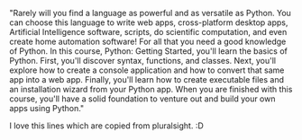 "Rarely will you find a language as powerful and as versatile as Python. You can choose this language to write web apps, cross-platform desktop apps, Artificial Intelligence software, scripts, do scientific computation, and even create home automation software! For all that you need a good knowledge of Python. In this course, Python: Getting Started, you'll learn the basics of Python. First, you'll discover syntax, functions, and classes. Next, you'll explore how to create a console application and how to convert that same app into a web app. Finally, you'll learn how to create executable files and an installation wizard from your Python app. When you are finished with this course, you'll have a solid foundation to venture out and build your own apps using Python."

I love this lines which are copied from pluralsight. :D
